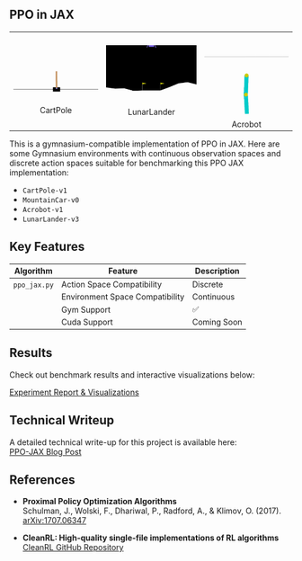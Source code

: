 ## PPO in JAX
<div align="center">

<table>
    <tr>
        <td align="center"><img src="gifs/CartPole.gif" alt="CartPole" width="200"/><br/>CartPole</td>
        <td align="center"><img src="gifs/LunarLander.gif" alt="LunarLander" width="200"/><br/>LunarLander</td>
        <td align="center"><img src="gifs/Acrobot.gif" alt="Acrobot" width="200"/><br/>Acrobot</td>
    </tr>
</table>

</div>

This is a gymnasium-compatible implementation of PPO in JAX. 
Here are some Gymnasium environments with continuous observation spaces and discrete action spaces suitable for benchmarking this PPO JAX implementation:

- `CartPole-v1`
- `MountainCar-v0`
- `Acrobot-v1`
- `LunarLander-v3`

## Key Features
| Algorithm                   | Feature                         | Description                  |
|----------------------------------|------------------------------|------------------------------|
|`ppo_jax.py`| Action Space Compatibility       | Discrete |
|| Environment Space Compatibility  | Continuous |
|| Gym Support                     | ✅ | |
|| Cuda Support                     | Coming Soon |

## Results
Check out benchmark results and interactive visualizations below:

[Experiment Report & Visualizations](https://wandb.ai/azimi/ppo%20jax/reports/Results-from-PPO-JAX--VmlldzoxMzY3OTMxNg?accessToken=otlcvfgm3a53jfkwmh0owf3cxwe79603airegk60uxlol0ecl93mb3vb35kn0rps)

## Technical Writeup

A detailed technical write-up for this project is available here:  
[PPO-JAX Blog Post](https://www.fromscratchdev.io/rl-blog/ppo-jax-post.html)

## References

- **Proximal Policy Optimization Algorithms**  
        Schulman, J., Wolski, F., Dhariwal, P., Radford, A., & Klimov, O. (2017).  
        [arXiv:1707.06347](https://arxiv.org/abs/1707.06347)

- **CleanRL: High-quality single-file implementations of RL algorithms**  
        [CleanRL GitHub Repository](https://github.com/vwxyzjn/cleanrl)
